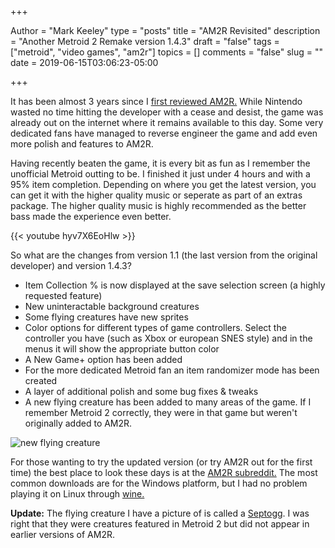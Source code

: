 +++

Author = "Mark Keeley"
type = "posts"
title = "AM2R Revisited"
description = "Another Metroid 2 Remake version 1.4.3"
draft = "false"
tags = ["metroid", "video games", "am2r"]
topics = []
comments = "false"
slug = ""
date = 2019-06-15T03:06:23-05:00

+++

It has been almost 3 years since I [first reviewed AM2R.](/2016/doctorm64-does-what-nintendont/) While Nintendo wasted no time hitting the developer with a cease and desist, the game was already out on the internet where it remains available to this day. Some very dedicated fans have managed to reverse engineer the game and add even more polish and features to AM2R.

Having recently beaten the game, it is every bit as fun as I remember the unofficial Metroid outting to be. I finished it just under 4 hours and with a 95% item completion. Depending on where you get the latest version, you can get it with the higher quality music or seperate as part of an extras package. The higher quality music is highly recommended as the better bass made the experience even better. 

{{< youtube hyv7X6EoHlw >}}

So what are the changes from version 1.1 (the last version from the original developer) and version 1.4.3?

* Item Collection % is now displayed at the save selection screen (a highly requested feature)
* New uninteractable background creatures
* Some flying creatures have new sprites
* Color options for different types of game controllers. Select the controller you have (such as Xbox or european SNES style) and in the menus it will show the appropriate button color
* A New Game+ option has been added
* For the more dedicated Metroid fan an item randomizer mode has been created
* A layer of additional polish and some bug fixes & tweaks
* A new flying creature has been added to many areas of the game. If I remember Metroid 2 correctly, they were in that game but weren't originally added to AM2R. 

![new flying creature](/media/am2r_newcreature.png "Doesn't seem to have much purpose besides falling when used as a platform")

For those wanting to try the updated version (or try AM2R out for the first time) the best place to look these days is at the [AM2R subreddit.](https://www.reddit.com/r/AM2R/) The most common downloads are for the Windows platform, but I had no problem playing it on Linux through [wine.](https://www.winehq.org/)

**Update:** The flying creature I have a picture of is called a [Septogg](https://metroid.fandom.com/wiki/Septogg). I was right that they were creatures featured in Metroid 2 but did not appear in earlier versions of AM2R.

<!--more-->

